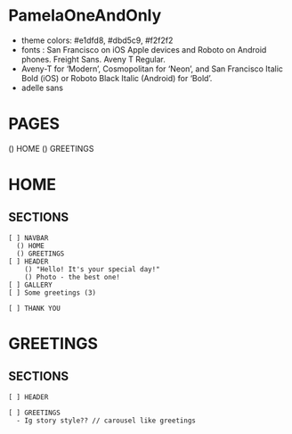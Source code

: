 # PamelaOneAndOnly

- theme colors: #e1dfd8, #dbd5c9, #f2f2f2
- fonts : San Francisco on iOS Apple devices and Roboto on Android phones. Freight Sans. Aveny T Regular.
- Aveny-T for ‘Modern’, Cosmopolitan for ‘Neon’, and San Francisco Italic Bold (iOS) or Roboto Black Italic (Android) for ‘Bold’.
- adelle sans
# PAGES
  () HOME 
  () GREETINGS

# HOME
  ## SECTIONS
    [ ] NAVBAR
      () HOME 
      () GREETINGS
    [ ] HEADER 
        () "Hello! It's your special day!"
        () Photo - the best one!
    [ ] GALLERY
    [ ] Some greetings (3)    

    [ ] THANK YOU

# GREETINGS
  ## SECTIONS 
    [ ] HEADER 

    [ ] GREETINGS
      - Ig story style?? // carousel like greetings
      

